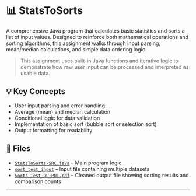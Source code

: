 # 📊 StatsToSorts

A comprehensive Java program that calculates basic statistics and sorts a list of input values. 
Designed to reinforce both mathematical operations and sorting algorithms, this assignment walks through input parsing, mean/median calculations, and simple data ordering logic.

> This assignment uses built-in Java functions and iterative logic to demonstrate how raw user input can be processed and interpreted as usable data.

## 💡 Key Concepts
- User input parsing and error handling
- Average (mean) and median calculation
- Conditional logic for data validation
- Implementation of basic sort (bubble sort or selection sort)
- Output formatting for readability

## 📂 Files

- [`StatsToSorts-SRC.java`](./StatsToSorts-SRC.java) – Main program logic
- [`sort_test_input`](./sort_test_input) – Input file containing multiple datasets
- [`Sorts_Test_OUTPUT.pdf`](./Sorts_Test_OUTPUT.pdf) – Cleaned output file showing sorting results and comparison counts

---
